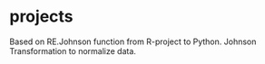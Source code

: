 # projects
Based on RE.Johnson function from R-project to Python.
Johnson Transformation to normalize data.
